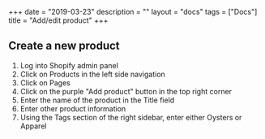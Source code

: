 +++
date = "2019-03-23"
description = ""
layout = "docs"
tags = ["Docs"]
title = "Add/edit product"
+++

## Create a new product
1. Log into Shopify admin panel
1. Click on Products in the left side navigation
1. Click on Pages
1. Click on the purple "Add product" button in the top right corner
1. Enter the name of the product in the Title field
1. Enter other product information
1. Using the Tags section of the right sidebar, enter either Oysters or Apparel